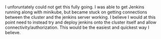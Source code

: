 
I unforuntately could not get this fully going. I was able to get Jenkins running along with minikube, but became stuck on getting connections between the cluster and the jenkins server working. I believe I would at this point need to instead try and deploy jenkins onto the cluster itself and allow connectivity/authorization. This would be the easiest and quickest way I believe. 
